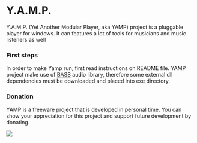 <div data-type="ad" data-publisher="fstarred.github.io" data-format="728x90" data-zone="yamp" data-tags="music%2caudio%2cmedia%2cplayer"></div> 

# Y.A.M.P.
Y.A.M.P. (Yet Another Modular Player, aka YAMP) project is a pluggable player for windows. It can features a lot of tools for musicians and music listeners as well

### First steps
In order to make Yamp run, first read instructions on README file. YAMP project make use of [BASS](http://www.un4seen.com/bass.html) audio library, therefore some external dll dependencies must be downloaded and placed into exe directory.

### Donation
YAMP is a freeware project that is developed in personal time. You can show your appreciation for this project and support future development by donating.

[![](https://camo.githubusercontent.com/f896f7d176663a1559376bb56aac4bdbbbe85ed1/68747470733a2f2f7777772e70617970616c6f626a656374732e636f6d2f656e5f55532f692f62746e2f62746e5f646f6e61746543435f4c472e676966)](https://www.paypal.me/FabrizioStellato/5)
